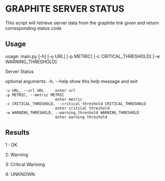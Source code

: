 # GRAPHITE SERVER STATUS
This script will retrieve server data from the graphite link given and return corresponding status code

## Usage

  usage: main.py [-h] [-u URL] [-p METRIC] [-c CRITICAL_THRESHOLD]
               [-w WARNING_THRESHOLD]

  Server Status

  optional arguments:
    -h, --help            show this help message and exit
    
    -u URL, --url URL     enter url
    -p METRIC, --metric METRIC
                          enter metric
    -c CRITICAL_THRESHOLD, --critical_threshold CRITICAL_THRESHOLD
                          enter critical threshold
    -w WARNING_THRESHOLD, --warning_threshold WARNING_THRESHOLD
                          enter warning threshold
                        
## Results

  1 : OK
  
  2: Warning
  
  3: Critical Warining
  
  4: UNKNOWN
